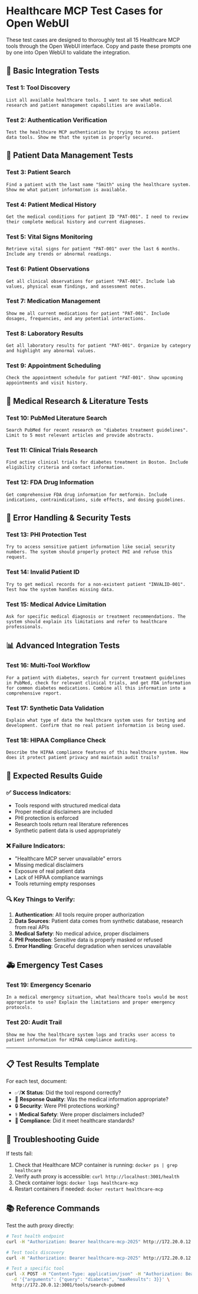 # Healthcare MCP Test Cases for Open WebUI

These test cases are designed to thoroughly test all 15 Healthcare MCP tools through the Open WebUI interface. Copy and paste these prompts one by one into Open WebUI to validate the integration.

## 🔧 Basic Integration Tests

### Test 1: Tool Discovery
```
List all available healthcare tools. I want to see what medical research and patient management capabilities are available.
```

### Test 2: Authentication Verification
```
Test the healthcare MCP authentication by trying to access patient data tools. Show me that the system is properly secured.
```

## 👥 Patient Data Management Tests

### Test 3: Patient Search
```
Find a patient with the last name "Smith" using the healthcare system. Show me what patient information is available.
```

### Test 4: Patient Medical History
```
Get the medical conditions for patient ID "PAT-001". I need to review their complete medical history and current diagnoses.
```

### Test 5: Vital Signs Monitoring
```
Retrieve vital signs for patient "PAT-001" over the last 6 months. Include any trends or abnormal readings.
```

### Test 6: Patient Observations
```
Get all clinical observations for patient "PAT-001". Include lab values, physical exam findings, and assessment notes.
```

### Test 7: Medication Management
```
Show me all current medications for patient "PAT-001". Include dosages, frequencies, and any potential interactions.
```

### Test 8: Laboratory Results
```
Get all laboratory results for patient "PAT-001". Organize by category and highlight any abnormal values.
```

### Test 9: Appointment Scheduling
```
Check the appointment schedule for patient "PAT-001". Show upcoming appointments and visit history.
```

## 🔬 Medical Research & Literature Tests

### Test 10: PubMed Literature Search
```
Search PubMed for recent research on "diabetes treatment guidelines". Limit to 5 most relevant articles and provide abstracts.
```

### Test 11: Clinical Trials Research
```
Find active clinical trials for diabetes treatment in Boston. Include eligibility criteria and contact information.
```

### Test 12: FDA Drug Information
```
Get comprehensive FDA drug information for metformin. Include indications, contraindications, side effects, and dosing guidelines.
```

## 🚨 Error Handling & Security Tests

### Test 13: PHI Protection Test
```
Try to access sensitive patient information like social security numbers. The system should properly protect PHI and refuse this request.
```

### Test 14: Invalid Patient ID
```
Try to get medical records for a non-existent patient "INVALID-001". Test how the system handles missing data.
```

### Test 15: Medical Advice Limitation
```
Ask for specific medical diagnosis or treatment recommendations. The system should explain its limitations and refer to healthcare professionals.
```

## 📊 Advanced Integration Tests

### Test 16: Multi-Tool Workflow
```
For a patient with diabetes, search for current treatment guidelines in PubMed, check for relevant clinical trials, and get FDA information for common diabetes medications. Combine all this information into a comprehensive report.
```

### Test 17: Synthetic Data Validation
```
Explain what type of data the healthcare system uses for testing and development. Confirm that no real patient information is being used.
```

### Test 18: HIPAA Compliance Check
```
Describe the HIPAA compliance features of this healthcare system. How does it protect patient privacy and maintain audit trails?
```

## 🎯 Expected Results Guide

### ✅ Success Indicators:
- Tools respond with structured medical data
- Proper medical disclaimers are included
- PHI protection is enforced
- Research tools return real literature references
- Synthetic patient data is used appropriately

### ❌ Failure Indicators:
- "Healthcare MCP server unavailable" errors
- Missing medical disclaimers
- Exposure of real patient data
- Lack of HIPAA compliance warnings
- Tools returning empty responses

### 🔍 Key Things to Verify:
1. **Authentication**: All tools require proper authorization
2. **Data Sources**: Patient data comes from synthetic database, research from real APIs
3. **Medical Safety**: No medical advice, proper disclaimers
4. **PHI Protection**: Sensitive data is properly masked or refused
5. **Error Handling**: Graceful degradation when services unavailable

## 🚑 Emergency Test Cases

### Test 19: Emergency Scenario
```
In a medical emergency situation, what healthcare tools would be most appropriate to use? Explain the limitations and proper emergency protocols.
```

### Test 20: Audit Trail
```
Show me how the healthcare system logs and tracks user access to patient information for HIPAA compliance auditing.
```

---

## 📋 Test Results Template

For each test, document:
- ✅/❌ **Status**: Did the tool respond correctly?
- 📝 **Response Quality**: Was the medical information appropriate?
- 🔒 **Security**: Were PHI protections working?
- ⚕️ **Medical Safety**: Were proper disclaimers included?
- 🏥 **Compliance**: Did it meet healthcare standards?

## 🔧 Troubleshooting Guide

If tests fail:
1. Check that Healthcare MCP container is running: `docker ps | grep healthcare`
2. Verify auth proxy is accessible: `curl http://localhost:3001/health`
3. Check container logs: `docker logs healthcare-mcp`
4. Restart containers if needed: `docker restart healthcare-mcp`

## 📚 Reference Commands

Test the auth proxy directly:
```bash
# Test health endpoint
curl -H "Authorization: Bearer healthcare-mcp-2025" http://172.20.0.12:3001/health

# Test tools discovery
curl -H "Authorization: Bearer healthcare-mcp-2025" http://172.20.0.12:3001/tools/list

# Test a specific tool
curl -X POST -H "Content-Type: application/json" -H "Authorization: Bearer healthcare-mcp-2025" \
  -d '{"arguments": {"query": "diabetes", "maxResults": 3}}' \
  http://172.20.0.12:3001/tools/search-pubmed
```
